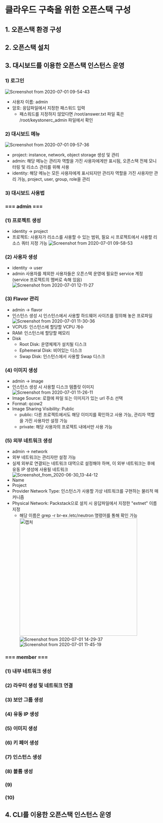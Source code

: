 # 클라우드 구축을 위한 오픈스택 구성
## 1. 오픈스택 환경 구성
## 2. 오픈스택 설치
## 3. 대시보드를 이용한 오픈스택 인스턴스 운영
### 1) 로그인
![Screenshot from 2020-07-01 09-54-43](https://user-images.githubusercontent.com/53208493/86191024-f5aa2d00-bb80-11ea-8310-1e3d1ca2fdc2.png)
- 사용자 이름: admin
- 암호: 응답파일에서 지정한 패스워드 입력
  - 패스워드를 지정하지 않았다면 /root/answer.txt 파일 혹은 /root/keystonerc_admin 파일에서 확인

### 2) 대시보드 메뉴
![Screenshot from 2020-07-01 09-57-36](https://user-images.githubusercontent.com/53208493/86191181-5afe1e00-bb81-11ea-82f5-32da59d4d779.png)
- project: instance, network, object storage 생성 및 관리
- admin: 해당 메뉴는 관리자 역할을 가진 사용자에게만 표시됨, 오픈스택 전체 모니터링 및 리소스 관리를 위해 사용
- identity: 해당 메뉴는 모든 사용자에게 표시되지만 관리자 역할을 가진 사용자만 관리 가능, project, user, group, role을 관리 

### 3) 대시보드 사용법
### === admin ===
### (1) 프로젝트 생성
- identity -> project
- 프로젝트: 사용자가 리소스를 사용할 수 있는 범위, 필요 시 프로젝트에서 사용할 리소스 쿼터 지정 가능
![Screenshot from 2020-07-01 09-58-53](https://user-images.githubusercontent.com/53208493/86191230-7f59fa80-bb81-11ea-819f-5bc8c024089a.png)

### (2) 사용자 생성
- identity -> user
- admin 사용자를 제외한 사용자들은 오픈스택 운영에 필요한 service 계정(service 프로젝트의 멤버로 속해 있음)
![Screenshot from 2020-07-01 12-11-27](https://user-images.githubusercontent.com/53208493/86199059-0fa13b00-bb94-11ea-9179-7d75d2a319e5.png)

### (3) Flavor 관리
- admin -> flavor
- 인스턴스 생성 시 인스턴스에서 사용할 하드웨어 사이즈를 정의해 놓은 프로파일
![Screenshot from 2020-07-01 11-30-36](https://user-images.githubusercontent.com/53208493/86202506-53e50900-bb9d-11ea-99e7-5183ea99b9e9.png)
- VCPUS: 인스턴스에 할당할 VCPU 개수
- RAM: 인스턴스에 할당할 메모리
- Disk
  - Root Disk: 운영체제가 설치될 디스크
  - Ephemeral Disk: 비어있는 디스크
  - Swap Disk: 인스턴스에서 사용할 Swap 디스크

### (4) 이미지 생성
- admin -> image
- 인스턴스 생성 시 사용할 디스크 템플릿 이미지
![Screenshot from 2020-07-01 11-26-11](https://user-images.githubusercontent.com/53208493/86202637-c524bc00-bb9d-11ea-9099-ee654b47251f.png)
- Image Source: 로컬에 파일 또는 이미지가 있는 url 주소 선택
- Format: qcow2
- Image Sharing Visibility: Public
  - public: 다른 프로젝트에서도 해당 이미지를 확인하고 사용 가능, 관리자 역할을 가진 사용자만 설정 가능
  - private: 해당 사용자의 프로젝트 내에서만 사용 가능

### (5) 외부 네트워크 생성
- admin -> network
- 외부 네트워크는 관리자만 설정 가능 
- 실제 외부로 연결되는 네트워크 대역으로 설정해야 하며, 이 외부 네트워크는 후에 유동 IP 생성에 사용될 네트워크   
![Screenshot_from_2020-06-30_13-44-12](https://user-images.githubusercontent.com/53208493/86183329-bbcf2b80-bb6c-11ea-9ff9-1e631a09f80a.png)
- Name
- Project
- Provider Network Type: 인스턴스가 사용할 가상 네트워크를 구현하는 물리적 매커니즘
- Physical Network: Packstack으로 설치 시 응답파일에서 지정한 "extnet" 이름 지정
  - 해당 이름은 grep -r br-ex /etc/neutron 명령어를 통해 확인 가능   
    <img width="386" alt="캡처" src="https://user-images.githubusercontent.com/53208493/86183658-795a1e80-bb6d-11ea-970c-3090c0967c6c.PNG">  
![Screenshot from 2020-07-01 14-29-37](https://user-images.githubusercontent.com/53208493/86206440-59475100-bba7-11ea-9d84-2014b99302af.png)
![Screenshot from 2020-07-01 11-45-19](https://user-images.githubusercontent.com/53208493/86206620-ca870400-bba7-11ea-8957-7b5d6709d001.png)

### === member ===
### (1) 내부 네트워크 생성
### (2) 라우터 생성 및 네트워크 연결
### (3) 보안 그룹 생성
### (4) 유동 IP 생성
### (5) 이미지 생성
### (6) 키 페어 생성
### (7) 인스턴스 생성
### (8) 볼륨 생성
### (9) 
### (10)


## 4. CLI를 이용한 오픈스택 인스턴스 운영
